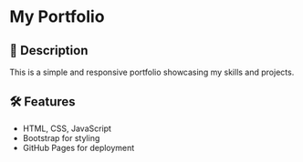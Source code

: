 # My Portfolio

## 🚀 Description
This is a simple and responsive portfolio showcasing my skills and projects.

## 🛠️ Features
- HTML, CSS, JavaScript
- Bootstrap for styling
- GitHub Pages for deployment
